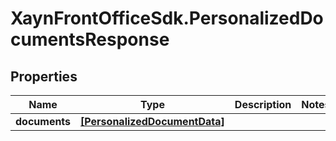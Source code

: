 # XaynFrontOfficeSdk.PersonalizedDocumentsResponse

## Properties

Name | Type | Description | Notes
------------ | ------------- | ------------- | -------------
**documents** | [**[PersonalizedDocumentData]**](PersonalizedDocumentData.md) |  | 


